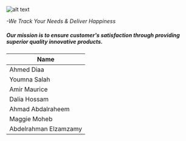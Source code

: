 ![alt text](https://fbcdn-sphotos-h-a.akamaihd.net/hphotos-ak-xpf1/v/t34.0-12/10994804_10153040155830631_100677594_n.jpg?oh=e1dd9c967dc54e3e179c90e69226e15c&oe=54E3EAAF&__gda__=1424233819_0d16bfc1f9ba848b7b2cf584ea2eedf7)

*-We Track Your Needs & Deliver Happiness*

##### Our mission is to ensure customer's satisfaction through providing superior quality innovative products.

|          Name          |
|------------------------|
|      Ahmed Diaa        |
|     Youmna Salah       |
|     Amir Maurice       |
|    Dalia Hossam   	   |
|   Ahmad Abdalraheem    |
|     Maggie Moheb       |
|  Abdelrahman Elzamzamy |
